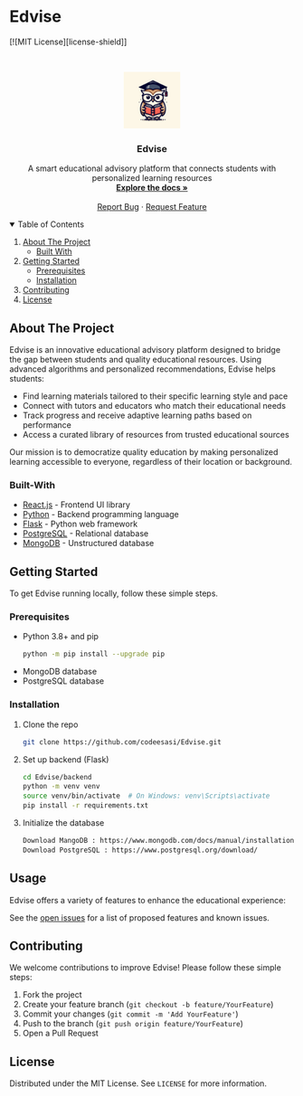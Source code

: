 # Edvise

[![MIT License][license-shield]]

<!-- PROJECT LOGO -->
<br />
<p align="center">
  <a href="https://github.com/codeesasi/Edvise">
    <img src="static/logo.jpg" alt="Logo" width="100" height="100">
  </a>

  <h3 align="center">Edvise</h3>

  <p align="center">
    A smart educational advisory platform that connects students with personalized learning resources
    <br />
    <a href="https://github.com/codeesasi/Edvise"><strong>Explore the docs »</strong></a>
    <br />
    <br />
    <a href="https://github.com/codeesasi/Edvise/issues">Report Bug</a>
    ·
    <a href="https://github.com/codeesasi/Edvise/issues">Request Feature</a>
  </p>
</p>

<!-- TABLE OF CONTENTS -->
<details open="open">
  <summary>Table of Contents</summary>
  <ol>
    <li>
      <a href="#about-the-project">About The Project</a>
      <ul>
        <li><a href="#built-with">Built With</a></li>
      </ul>
    </li>
    <li>
      <a href="#getting-started">Getting Started</a>
      <ul>
        <li><a href="#prerequisites">Prerequisites</a></li>
        <li><a href="#installation">Installation</a></li>
      </ul>
    </li>
    <li><a href="#contributing">Contributing</a></li>
    <li><a href="#license">License</a></li>
  </ol>
</details>

<!-- ABOUT THE PROJECT -->
## About The Project

Edvise is an innovative educational advisory platform designed to bridge the gap between students and quality educational resources. Using advanced algorithms and personalized recommendations, Edvise helps students:

* Find learning materials tailored to their specific learning style and pace
* Connect with tutors and educators who match their educational needs
* Track progress and receive adaptive learning paths based on performance
* Access a curated library of resources from trusted educational sources

Our mission is to democratize quality education by making personalized learning accessible to everyone, regardless of their location or background.

### Built-With

* [React.js](https://reactjs.org/) - Frontend UI library
* [Python](https://www.python.org/) - Backend programming language
* [Flask](https://flask.palletsprojects.com/) - Python web framework
* [PostgreSQL](https://www.postgresql.org/) - Relational database
* [MongoDB](https://www.mongodb.com/docs/manual/installation/) - Unstructured database

<!-- GETTING STARTED -->
## Getting Started

To get Edvise running locally, follow these simple steps.

### Prerequisites

* Python 3.8+ and pip
  ```sh
  python -m pip install --upgrade pip
  ```
* MongoDB database
* PostgreSQL database

### Installation

1. Clone the repo
   ```sh
   git clone https://github.com/codeesasi/Edvise.git

2. Set up backend (Flask)
   ```sh
   cd Edvise/backend
   python -m venv venv
   source venv/bin/activate  # On Windows: venv\Scripts\activate
   pip install -r requirements.txt
   ```

3. Initialize the database
   ```sh
   Download MangoDB : https://www.mongodb.com/docs/manual/installation/
   Download PostgreSQL : https://www.postgresql.org/download/
   ```

<!-- USAGE EXAMPLES -->
## Usage

Edvise offers a variety of features to enhance the educational experience:

See the [open issues](https://github.com/codeesasi/issues) for a list of proposed features and known issues.

<!-- CONTRIBUTING -->
## Contributing

We welcome contributions to improve Edvise! Please follow these simple steps:

1. Fork the project
2. Create your feature branch (`git checkout -b feature/YourFeature`)
3. Commit your changes (`git commit -m 'Add YourFeature'`)
4. Push to the branch (`git push origin feature/YourFeature`)
5. Open a Pull Request

<!-- LICENSE -->
## License

Distributed under the MIT License. See `LICENSE` for more information.
